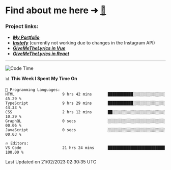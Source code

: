 # Find about me here ➜ [🧑](https://pauabella.dev)

### Project links:
- ***[My Portfolio](https://pauabella.dev)***
- ***[Instafy](https://instafy.me)*** (currently not working due to changes in the Instagram API)
- ***[GiveMeTheLyrics in Vue](https://lyrics.pauabella.dev)***
- ***[GiveMeTheLyrics in React](https://pauabella.dev/GiveMeTheLyrics)***

---
<!--START_SECTION:waka-->
![Code Time](http://img.shields.io/badge/Code%20Time-1%2C909%20hrs-blue)

📊 **This Week I Spent My Time On** 

```text
💬 Programming Languages: 
HTML                     9 hrs 42 mins       ███████████░░░░░░░░░░░░░░   45.29 % 
TypeScript               9 hrs 29 mins       ███████████░░░░░░░░░░░░░░   44.33 % 
CSS                      2 hrs 12 mins       ██░░░░░░░░░░░░░░░░░░░░░░░   10.29 % 
GraphQL                  0 secs              ░░░░░░░░░░░░░░░░░░░░░░░░░   00.06 % 
JavaScript               0 secs              ░░░░░░░░░░░░░░░░░░░░░░░░░   00.03 % 

🔥 Editors: 
VS Code                  21 hrs 24 mins      █████████████████████████   100.00 % 

```


 Last Updated on 21/02/2023 02:30:35 UTC
<!--END_SECTION:waka-->
